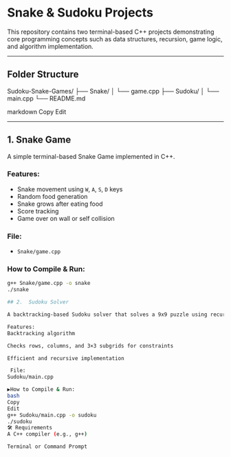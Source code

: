 # Snake & Sudoku Projects

This repository contains two terminal-based C++ projects demonstrating core programming concepts such as data structures, recursion, game logic, and algorithm implementation.

---

##  Folder Structure

Sudoku-Snake-Games/
├── Snake/
│ └── game.cpp
├── Sudoku/
│ └── main.cpp
└── README.md

markdown
Copy
Edit

---

## 1.  Snake Game

A simple terminal-based Snake Game implemented in C++.

###  Features:
- Snake movement using `W`, `A`, `S`, `D` keys
- Random food generation
- Snake grows after eating food
- Score tracking
- Game over on wall or self collision

###  File:
- `Snake/game.cpp`

###  How to Compile & Run:
```bash
g++ Snake/game.cpp -o snake
./snake

## 2.  Sudoku Solver

A backtracking-based Sudoku solver that solves a 9x9 puzzle using recursion.

Features:
Backtracking algorithm

Checks rows, columns, and 3×3 subgrids for constraints

Efficient and recursive implementation

 File:
Sudoku/main.cpp

▶How to Compile & Run:
bash
Copy
Edit
g++ Sudoku/main.cpp -o sudoku
./sudoku
🛠 Requirements
A C++ compiler (e.g., g++)

Terminal or Command Prompt


